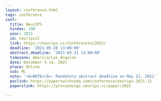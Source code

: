 ```yaml
---
layout: conference.html
tags: conference
conf:
  title: NeurIPS
  hindex: 198
  year: 2021
  id: neurips21
  link: https://neurips.cc/Conferences/2021/
  deadline: '2021-05-28 13:00:00'
  abstract_deadline: '2021-05-21 13:00:00'
  timezone: America/Los_Angeles
  date: December 5-14, 2021
  place: Online
  sub: ML
  note: '<b>NOTE</b>: Mandatory abstract deadline on May 21, 2021'
  pwclink: https://paperswithcode.com/conference/neurips-2021-12
  paperslink: https://proceedings.neurips.cc/paper/2021

---
```

